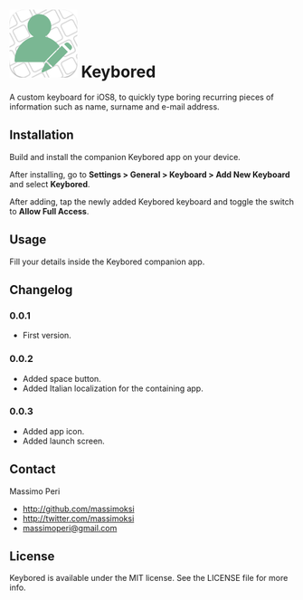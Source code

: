 # ![Keybored](Others/logo_120.png) Keybored

A custom keyboard for iOS8, to quickly type boring recurring pieces of information such as name, surname and e-mail address.

## Installation

Build and install the companion Keybored app on your device.

After installing, go to **Settings > General > Keyboard > Add New Keyboard** and select **Keybored**.

After adding, tap the newly added Keybored keyboard and toggle the switch to **Allow Full Access**.

## Usage

Fill your details inside the Keybored companion app.

## Changelog

### 0.0.1
- First version.

### 0.0.2
- Added space button.
- Added Italian localization for the containing app.

### 0.0.3
- Added app icon.
- Added launch screen.

## Contact

Massimo Peri

- http://github.com/massimoksi
- http://twitter.com/massimoksi
- massimoperi@gmail.com

## License

Keybored is available under the MIT license. See the LICENSE file for more info.
